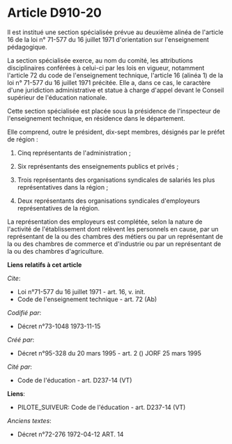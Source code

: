 # Article D910-20

Il est institué une section spécialisée prévue au deuxième alinéa de l'article 16 de la loi n° 71-577 du 16 juillet 1971
d'orientation sur l'enseignement pédagogique.

La section spécialisée exerce, au nom du comité, les attributions disciplinaires conférées à celui-ci par les lois en
vigueur, notamment l'article 72 du code de l'enseignement technique, l'article 16 (alinéa 1) de la loi n° 71-577 du 16
juillet 1971 précitée. Elle a, dans ce cas, le caractère d'une juridiction administrative et statue à charge d'appel devant
le Conseil supérieur de l'éducation nationale.

Cette section spécialisée est placée sous la présidence de l'inspecteur de l'enseignement technique, en résidence dans le
département.

Elle comprend, outre le président, dix-sept membres, désignés par le préfet de région :

1. Cinq représentants de l'administration ;

2. Six représentants des enseignements publics et privés ;

3. Trois représentants des organisations syndicales de salariés les plus représentatives dans la région ;

4. Deux représentants des organisations syndicales d'employeurs représentatives de la région.

La représentation des employeurs est complétée, selon la nature de l'activité de l'établissement dont relèvent les personnels
en cause, par un représentant de la ou des chambres des métiers ou par un représentant de la ou des chambres de commerce et
d'industrie ou par un représentant de la ou des chambres d'agriculture.

**Liens relatifs à cet article**

_Cite_:

  - Loi n°71-577 du 16 juillet 1971 - art. 16, v. init.
  - Code de l'enseignement technique - art. 72 (Ab)

_Codifié par_:

  - Décret n°73-1048 1973-11-15

_Créé par_:

  - Décret n°95-328 du 20 mars 1995 - art. 2 () JORF 25 mars 1995

_Cité par_:

  - Code de l'éducation - art. D237-14 (VT)

**Liens**:

  - PILOTE_SUIVEUR: Code de l'éducation - art. D237-14 (VT)

_Anciens textes_:

  - Décret n°72-276 1972-04-12 ART. 14

